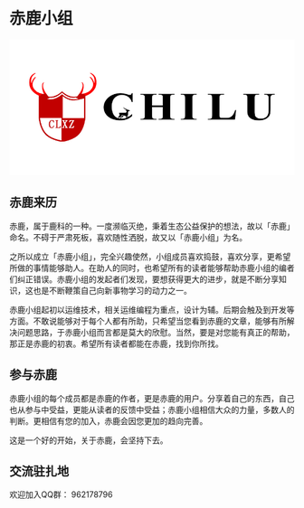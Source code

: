 # 赤鹿小组

![Logo](./images/logo.jpg)

## 赤鹿来历
赤鹿，属于鹿科的一种。一度濒临灭绝，秉着生态公益保护的想法，故以「赤鹿」命名。不碍于严肃死板，喜欢随性洒脱，故又以「赤鹿小组」为名。

之所以成立「赤鹿小组」，完全兴趣使然，小组成员喜欢捣鼓，喜欢分享，更希望所做的事情能够助人。在助人的同时，也希望所有的读者能够帮助赤鹿小组的编者们纠正错误。赤鹿小组的发起者们发现，要想获得更大的进步，就是不断分享知识，这也是不断鞭策自己向新事物学习的动力之一。

赤鹿小组起初以运维技术，相关运维编程为重点，设计为辅。后期会触及到开发等方面。不敢说能够对于每个人都有所助，只希望当您看到赤鹿的文章，能够有所解决问题思路，于赤鹿小组而言都是莫大的欣慰。当然，要是对您能有真正的帮助，那正是赤鹿的初衷。希望所有读者都能在赤鹿，找到你所找。

## 参与赤鹿
赤鹿小组的每个成员都是赤鹿的作者，更是赤鹿的用户。分享着自己的东西，自己也从参与中受益，更能从读者的反馈中受益；赤鹿小组相信大众的力量，多数人的判断。更相信有您的加入，赤鹿会因您更加的趋向完善。

这是一个好的开始，关于赤鹿，会坚持下去。


## 交流驻扎地
欢迎加入QQ群： 962178796 

